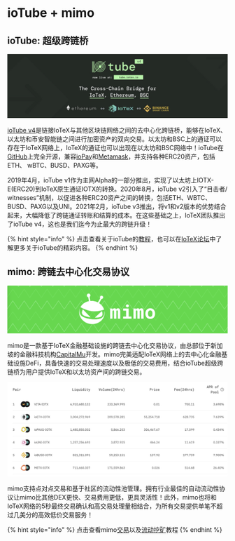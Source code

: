 # ioTube + mimo

## ioTube: 超级跨链桥

![](../.gitbook/assets/image%20%2832%29.png)

[ioTube v4](http://tube.iotex.io/)是链接IoTeX与其他区块链网络之间的去中心化跨链桥，能够在IoTeX、以太坊和币安智能链之间进行加密资产的双向交易。以太坊和BSC上的通证可以存在于IoTeX网络上，IoTeX的通证也可以出现在以太坊和BSC网络中！ioTube在[GitHub](https://github.com/iotubeproject/ioTube)上完全开源，兼容[ioPay](https://iopay-wallet.iotex.io/)和[Metamask](https://metamask.io/)，并支持各种ERC20资产，包括ETH、 wBTC、BUSD、PAXG等。

2019年4月，ioTube v1作为主网Alpha的一部分推出，实现了以太坊上IOTX-E\(ERC20\)到IoTeX原生通证IOTX的转换。2020年8月，ioTube v2引入了“目击者/ witnesses”机制，以促进各种ERC20资产之间的转换，包括ETH、WBTC、BUSD、PAXG以及UNI。2021年2月，ioTube v3推出，将v1和v2版本的优势结合起来，大幅降低了跨链通证转账和结算的成本。在这些基础之上，IoTeX团队推出了ioTube v4，这也是我们迄今为止最大的跨链升级！

{% hint style="info" %}
点击查看关于ioTube的[教程](https://community.iotex.io/t/iotube-tutorial-cross-transfer-tokens-between-ethereum-and-iotex/1452)，也可以在[IoTeX论坛](https://community.iotex.io/t/iotube-v4-cross-chain-bridge-for-iotex-ethereum-and-binance-smart-chain/2001)中了解更多关于ioTube的精彩内容。
{% endhint %}

## mimo: 跨链去中心化交易协议

![](../.gitbook/assets/image%20%2841%29.png)

mimo是一款基于IoTeX金融基础设施的跨链去中心化交易协议，由总部位于新加坡的金融科技机构[CapitalMu](https://mimo.finance/about)开发。mimo完美适配IoTeX网络上的去中心化金融基础设施DeFi，具备快速的交易处理速度以及极低的交易费用，结合ioTube超级跨链桥为用户提供IoTeX和以太坊资产间的跨链交易。

![](../.gitbook/assets/image%20%2849%29.png)

mimo支持点对点交易和基于社区的流动性池管理。拥有行业最佳的自动流动性协议让mimo比其他DEX更快、交易费用更低，更具灵活性！此外，mimo也将和IoTeX网络的5秒最终交易确认和高交易处理量相结合，为所有交易提供单笔不超过几美分的高效低价交易服务！

{% hint style="info" %}
点击查看mimo[交易](https://community.iotex.io/t/mimo-trading-on-mimo-step-by-step-instructions/1524)以及[流动挖矿](https://community.iotex.io/t/mimo-managing-liquidity-pools-step-by-step-instructions/1523)教程
{% endhint %}

